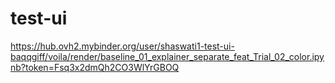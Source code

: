 # test-ui
https://hub.ovh2.mybinder.org/user/shaswati1-test-ui-baqqgiff/voila/render/baseline_01_explainer_separate_feat_Trial_02_color.ipynb?token=Fsq3x2dmQh2CO3WlYrGBOQ
